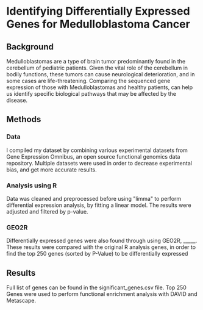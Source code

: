# Identifying Differentially Expressed Genes for Medulloblastoma Cancer

## Background 
Medulloblastomas are a type of brain tumor predominantly found in the cerebellum of  pediatric patients. Given the vital role of the cerebellum in bodily functions, these tumors can cause neurological deterioration, and in some cases are life-threatening. Comparing the sequenced gene expression of those with Medulloblastomas and healthy patients, can help us identify specific biological pathways that may be affected by the disease. 

## Methods
### Data
I compiled my dataset by combining various experimental datasets from Gene Expression Omnibus, an open source functional genomics data repository. Multiple datasets were used in order to decrease experimental bias, and get more accurate results. 

### Analysis using R
Data was cleaned and preprocessed before using "limma" to perform differential expression analysis, by fitting a linear model. The results were adjusted and filtered by p-value.


### GEO2R
Differentially expressed genes were also found through using GEO2R, _____. These results were compared with the original R analysis genes, in order to find the top 250 genes (sorted by P-Value) to be differentially expressed


## Results
Full list of genes can be found in the significant_genes.csv file. 
Top 250 Genes were used to perform functional enrichment analysis with DAVID and Metascape. 

